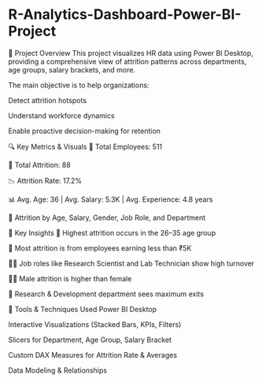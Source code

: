 # R-Analytics-Dashboard-Power-BI-Project
📁 Project Overview
This project visualizes HR data using Power BI Desktop, providing a comprehensive view of attrition patterns across departments, age groups, salary brackets, and more.

The main objective is to help organizations:

Detect attrition hotspots

Understand workforce dynamics

Enable proactive decision-making for retention

🔍 Key Metrics & Visuals
👥 Total Employees: 511

🔁 Total Attrition: 88

📉 Attrition Rate: 17.2%

📊 Avg. Age: 36 | Avg. Salary: 5.3K | Avg. Experience: 4.8 years

🔎 Attrition by Age, Salary, Gender, Job Role, and Department

📌 Key Insights
👶 Highest attrition occurs in the 26–35 age group

💸 Most attrition is from employees earning less than ₹5K

🧑‍🔬 Job roles like Research Scientist and Lab Technician show high turnover

👨‍💼 Male attrition is higher than female

🏢 Research & Development department sees maximum exits

🧰 Tools & Techniques Used
Power BI Desktop

Interactive Visualizations (Stacked Bars, KPIs, Filters)

Slicers for Department, Age Group, Salary Bracket

Custom DAX Measures for Attrition Rate & Averages

Data Modeling & Relationships

